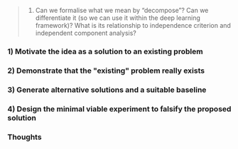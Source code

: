 > 1. Can we formalise what we mean by “decompose”? Can we differentiate it (so we can use it within the deep learning framework)? What is its relationship to independence criterion and independent component analysis?



### 1) Motivate the idea as a solution to an existing problem


### 2) Demonstrate that the "existing" problem really exists


### 3) Generate alternative solutions and a suitable baseline


### 4) Design the minimal viable experiment to falsify the proposed solution


### Thoughts
